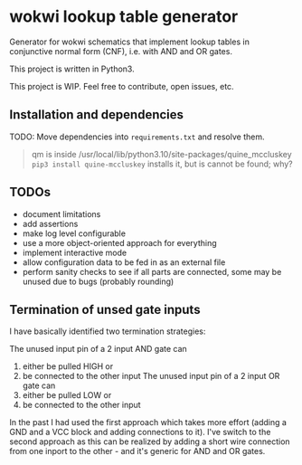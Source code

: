 # wokwi lookup table generator

Generator for wokwi schematics that implement lookup tables in conjunctive normal form (CNF), i.e. with AND and OR gates.

This project is written in Python3.

This project is WIP. Feel free to contribute, open issues, etc.


## Installation and dependencies

TODO: Move dependencies into `requirements.txt` and resolve them.

> qm is inside /usr/local/lib/python3.10/site-packages/quine_mccluskey
> `pip3 install quine-mccluskey` installs it, but is cannot be found; why?


## TODOs

- document limitations
- add assertions
- make log level configurable
- use a more object-oriented approach for everything
- implement interactive mode
- allow configuration data to be fed in as an external file
- perform sanity checks to see if all parts are connected,
  some may be unused due to bugs (probably rounding)


## Termination of unsed gate inputs

I have basically identified two termination strategies:

The unused input pin of a 2 input AND gate can
1. either be pulled HIGH or
1. be connected to the other input
The unused input pin of a 2 input OR gate can
1. either be pulled LOW or
1. be connected to the other input

In the past I had used the first approach which takes more effort (adding a GND and a VCC block and adding connections to it).
I've switch to the second approach as this can be realized by adding a short wire connection from one inport to the other - and it's generic for AND and OR gates.
